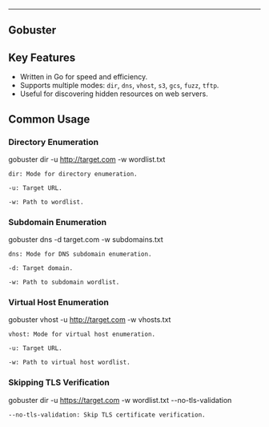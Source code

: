 ---

## Gobuster 


## Key Features

- Written in Go for speed and efficiency.
- Supports multiple modes: `dir`, `dns`, `vhost`, `s3`, `gcs`, `fuzz`, `tftp`.
- Useful for discovering hidden resources on web servers.

## Common Usage

### Directory Enumeration

gobuster dir -u http://target.com -w wordlist.txt

    dir: Mode for directory enumeration.

    -u: Target URL.

    -w: Path to wordlist.

### Subdomain Enumeration

gobuster dns -d target.com -w subdomains.txt

    dns: Mode for DNS subdomain enumeration.

    -d: Target domain.

    -w: Path to subdomain wordlist.

### Virtual Host Enumeration

gobuster vhost -u http://target.com -w vhosts.txt

    vhost: Mode for virtual host enumeration.

    -u: Target URL.

    -w: Path to virtual host wordlist.

### Skipping TLS Verification

gobuster dir -u https://target.com -w wordlist.txt --no-tls-validation

    --no-tls-validation: Skip TLS certificate verification.
